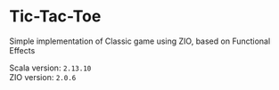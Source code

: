 # Tic-Tac-Toe

Simple implementation of Classic game using ZIO, based on Functional Effects

Scala version: `2.13.10`  
ZIO version: `2.0.6`
